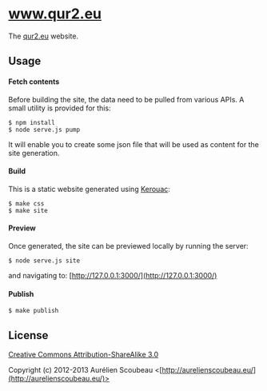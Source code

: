 # www.qur2.eu

The [qur2.eu](http://qur2.eu/) website.

## Usage

#### Fetch contents

Before building the site, the data need to be pulled from various APIs.
A small utility is provided for this:

    $ npm install
    $ node serve.js pump

It will enable you to create some json file that will be used as content for the site generation.

#### Build

This is a static website generated using [Kerouac](https://github.com/jaredhanson/kerouac):

    $ make css
    $ make site

#### Preview

Once generated, the site can be previewed locally by running the server:

    $ node serve.js site

and navigating to: [http://127.0.0.1:3000/](http://127.0.0.1:3000/)

#### Publish

    $ make publish

## License

[Creative Commons Attribution-ShareAlike 3.0](http://creativecommons.org/licenses/by-sa/3.0/)

Copyright (c) 2012-2013 Aurélien Scoubeau <[http://aurelienscoubeau.eu/](http://aurelienscoubeau.eu/)>
